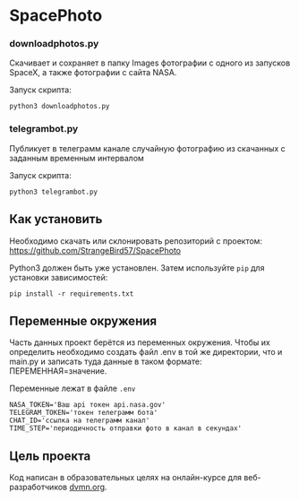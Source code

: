 # SpacePhoto


### downloadphotos.py

Скачивает и сохраняет в папку Images фотографии с одного из запусков SpaceX, а также фотографии с сайта NASA.

Запуск скрипта:
```
python3 downloadphotos.py
```


### telegrambot.py

Публикует в телеграмм канале случайную фотографию из скачанных с заданным временным интервалом

Запуск скрипта:
```
python3 telegrambot.py
```

## Как установить

Необходимо скачать или склонировать репозиторий с проектом: https://github.com/StrangeBird57/SpacePhoto

Python3 должен быть уже установлен. 
Затем используйте `pip` для установки зависимостей:
```
pip install -r requirements.txt
```

## Переменные окружения

Часть данных проект берётся из переменных окружения. Чтобы их определить необходимо создать файл .env в той же директории, что и main.py и записать туда данные в таком формате: ПЕРЕМЕННАЯ=значение.

Переменные лежат в файле `.env`
```
NASA_TOKEN='Ваш api токен api.nasa.gov'
TELEGRAM_TOKEN='токен телеграмм бота'
CHAT_ID='ссылка на телеграмм канал'
TIME_STEP='периодичность отправки фото в канал в секундах'
```



## Цель проекта

Код написан в образовательных целях на онлайн-курсе для веб-разработчиков [dvmn.org](https://dvmn.org/).
